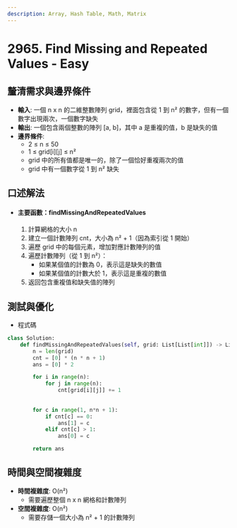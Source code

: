 ```yaml
---
description: Array, Hash Table, Math, Matrix
---
```


# 2965. Find Missing and Repeated Values - Easy

## 釐清需求與邊界條件

* **輸入**: 一個 n x n 的二維整數陣列 grid，裡面包含從 1 到 n² 的數字，但有一個數字出現兩次，一個數字缺失
* **輸出**: 一個包含兩個整數的陣列 \[a, b]，其中 a 是重複的值，b 是缺失的值
* **邊界條件**:
  * 2 ≤ n ≤ 50
  * 1 ≤ grid\[i]\[j] ≤ n²
  * grid 中的所有值都是唯一的，除了一個恰好重複兩次的值
  * grid 中有一個數字從 1 到 n² 缺失

## 口述解法

* #### 主要函數：findMissingAndRepeatedValues
  1. 計算網格的大小 n
  2. 建立一個計數陣列 cnt，大小為 n² + 1（因為索引從 1 開始）
  3. 遍歷 grid 中的每個元素，增加對應計數陣列的值
  4. 遍歷計數陣列（從 1 到 n²）：
     * 如果某個值的計數為 0，表示這是缺失的數值
     * 如果某個值的計數大於 1，表示這是重複的數值
  5. 返回包含重複值和缺失值的陣列

## 測試與優化

* 程式碼

```python
class Solution:
    def findMissingAndRepeatedValues(self, grid: List[List[int]]) -> List[int]:
        n = len(grid)
        cnt = [0] * (n * n + 1)
        ans = [0] * 2

        for i in range(n):
            for j in range(n):
                cnt[grid[i][j]] += 1
                    
                    
        for c in range(1, n*n + 1):
            if cnt[c] == 0:
                ans[1] = c
            elif cnt[c] > 1:
                ans[0] = c

        return ans
```

## 時間與空間複雜度

* **時間複雜度**: O(n²)
  * 需要遍歷整個 n x n 網格和計數陣列
* **空間複雜度**: O(n²)
  * 需要存儲一個大小為 n² + 1 的計數陣列
